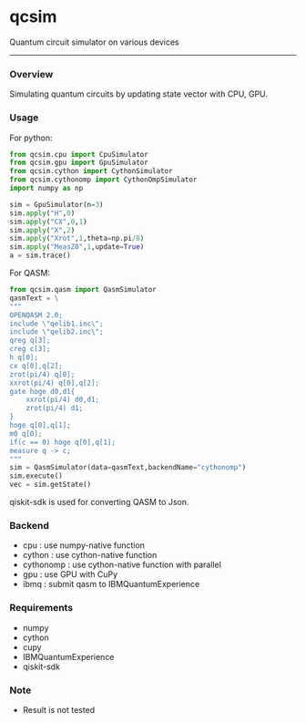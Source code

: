 # qcsim
Quantum circuit simulator on various devices

---

### Overview
Simulating quantum circuits by updating state vector with CPU, GPU.

### Usage

For python:
```python
from qcsim.cpu import CpuSimulator
from qcsim.gpu import GpuSimulator
from qcsim.cython import CythonSimulator
from qcsim.cythonomp import CythonOmpSimulator
import numpy as np

sim = GpuSimulator(n=3)
sim.apply("H",0)
sim.apply("CX",0,1)
sim.apply("X",2)
sim.apply("Xrot",1,theta=np.pi/8)
sim.apply("MeasZ0",1,update=True)
a = sim.trace()
```

For QASM:
```python
from qcsim.qasm import QasmSimulator
qasmText = \
"""
OPENQASM 2.0;
include \"qelib1.inc\";
include \"qelib2.inc\";
qreg q[3];
creg c[3];
h q[0];
cx q[0],q[2];
zrot(pi/4) q[0];
xxrot(pi/4) q[0],q[2];
gate hoge d0,d1{
    xxrot(pi/4) d0,d1;
    zrot(pi/4) d1;
}
hoge q[0],q[1];
m0 q[0];
if(c == 0) hoge q[0],q[1];
measure q -> c;
"""
sim = QasmSimulator(data=qasmText,backendName="cythonomp")
sim.execute()
vec = sim.getState()
```
qiskit-sdk is used for converting QASM to Json.

### Backend
- cpu : use numpy-native function
- cython : use cython-native function
- cythonomp : use cython-native function with parallel
- gpu : use GPU with CuPy
- ibmq : submit qasm to IBMQuantumExperience

### Requirements
- numpy
- cython
- cupy
- IBMQuantumExperience
- qiskit-sdk

### Note
- Result is not tested

